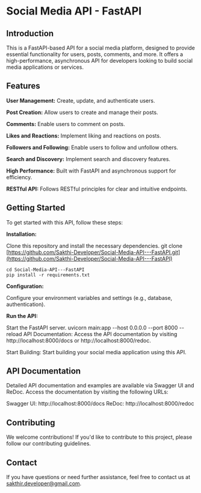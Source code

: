 # Social Media API - FastAPI

## Introduction

This is a FastAPI-based API for a social media platform, designed to provide essential functionality for users, posts, comments, and more. It offers a high-performance, asynchronous API for developers looking to build social media applications or services.

## Features

**User Management:** Create, update, and authenticate users.

**Post Creation:** Allow users to create and manage their posts.

**Comments:** Enable users to comment on posts.

**Likes and Reactions:** Implement liking and reactions on posts.

**Followers and Following:** Enable users to follow and unfollow others.

**Search and Discovery:** Implement search and discovery features.

**High Performance:** Built with FastAPI and asynchronous support for efficiency.

**RESTful API:** Follows RESTful principles for clear and intuitive endpoints.

## Getting Started

To get started with this API, follow these steps:

**Installation:** 

Clone this repository and install the necessary dependencies.
git clone [https://github.com/Sakthi-Developer/Social-Media-API---FastAPI.git](https://github.com/Sakthi-Developer/Social-Media-API---FastAPI)  
```
cd Social-Media-API---FastAPI                                                                                                                           
pip install -r requirements.txt
```
**Configuration:** 

Configure your environment variables and settings (e.g., database, authentication).

**Run the API:** 

Start the FastAPI server.
uvicorn main:app --host 0.0.0.0 --port 8000 --reload
API Documentation: Access the API documentation by visiting http://localhost:8000/docs or http://localhost:8000/redoc.

Start Building: Start building your social media application using this API.

## API Documentation

Detailed API documentation and examples are available via Swagger UI and ReDoc. Access the documentation by visiting the following URLs:

Swagger UI: http://localhost:8000/docs
ReDoc: http://localhost:8000/redoc

## Contributing

We welcome contributions! If you'd like to contribute to this project, please follow our contributing guidelines.

## Contact

If you have questions or need further assistance, feel free to contact us at sakthir.developer@gmail.com.
